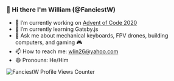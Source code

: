 ### :wave: Hi there I'm William (@FanciestW)
- :telescope: I’m currently working on [Advent of Code 2020](https://adventofcode.com/)
- :seedling: I’m currently learning Gatsby.js
- :speech_balloon: Ask me about mechanical keyboards, FPV drones, building computers, and gaming :video_game:
- :mailbox: How to reach me: [wlin26@yahoo.com](mailto:wlin26@yahoo.com)
- :smile: Pronouns: He/Him
<img src="https://komarev.com/ghpvc/?username=FanciestW" alt="FanciestW Profile Views Counter" />
<!--
**FanciestW/FanciestW** is a ✨ _special_ ✨ repository because its `README.md` (this file) appears on your GitHub profile.

Here are some ideas to get you started:

- 🔭 I’m currently working on ...
- 🌱 I’m currently learning ...
- 👯 I’m looking to collaborate on ...
- 🤔 I’m looking for help with ...
- 💬 Ask me about ...
- 📫 How to reach me: ...
- 😄 Pronouns: ...
- ⚡ Fun fact: ...
-->
